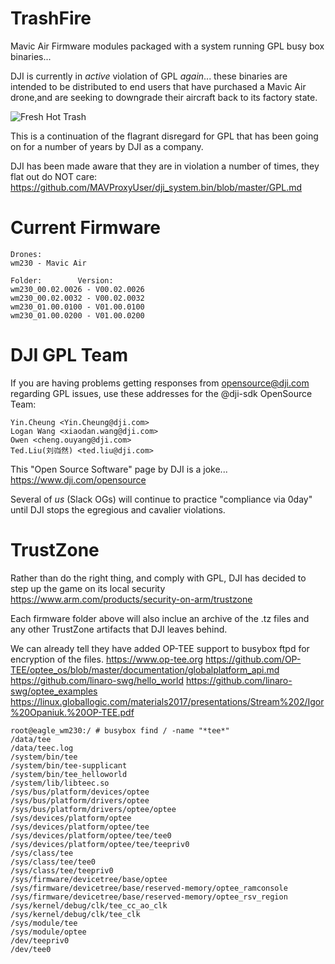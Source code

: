 # TrashFire
Mavic Air Firmware modules packaged with a system running GPL busy box binaries... 

DJI is currently in *active* violation of GPL *again*... these binaries are intended to be distributed to end users that have purchased a Mavic Air drone,and are seeking to downgrade their aircraft back to its factory state.

![Fresh Hot Trash](https://media1.giphy.com/media/FqtWrearu5vb2/giphy.gif)

This is a continuation of the flagrant disregard for GPL that has been going on for a number of years by DJI as a company. 


DJI has been made aware that they are in violation a number of times, they flat out do NOT care:
https://github.com/MAVProxyUser/dji_system.bin/blob/master/GPL.md

# Current Firmware
```
Drones:
wm230 - Mavic Air

Folder: 	   Version:
wm230_00.02.0026 - V00.02.0026
wm230_00.02.0032 - V00.02.0032
wm230_01.00.0100 - V01.00.0100	
wm230_01.00.0200 - V01.00.0200
```

# DJI GPL Team 
If you are having problems getting responses from opensource@dji.com regarding GPL issues, use these addresses for the @dji-sdk OpenSource Team: 
```
Yin.Cheung <Yin.Cheung@dji.com>
Logan Wang <xiaodan.wang@dji.com>
Owen <cheng.ouyang@dji.com>
Ted.Liu(刘岿然) <ted.liu@dji.com>
```

This "Open Source Software" page by DJI is a joke... https://www.dji.com/opensource

Several of *us* (Slack OGs) will continue to practice "compliance via 0day" until DJI stops the egregious and cavalier violations. 

# TrustZone

Rather than do the right thing, and comply with GPL, DJI has decided to step up the game on its local security
https://www.arm.com/products/security-on-arm/trustzone

Each firmware folder above will also inclue an archive of the .tz files and any other TrustZone artifacts that DJI leaves behind. 

We can already tell they have added OP-TEE support to busybox ftpd for encryption of the files. 
https://www.op-tee.org
https://github.com/OP-TEE/optee_os/blob/master/documentation/globalplatform_api.md
https://github.com/linaro-swg/hello_world
https://github.com/linaro-swg/optee_examples
https://linux.globallogic.com/materials2017/presentations/Stream%202/Igor%20Opaniuk.%20OP-TEE.pdf

```
root@eagle_wm230:/ # busybox find / -name "*tee*"
/data/tee
/data/teec.log
/system/bin/tee
/system/bin/tee-supplicant
/system/bin/tee_helloworld
/system/lib/libteec.so
/sys/bus/platform/devices/optee
/sys/bus/platform/drivers/optee
/sys/bus/platform/drivers/optee/optee
/sys/devices/platform/optee
/sys/devices/platform/optee/tee
/sys/devices/platform/optee/tee/tee0
/sys/devices/platform/optee/tee/teepriv0
/sys/class/tee
/sys/class/tee/tee0
/sys/class/tee/teepriv0
/sys/firmware/devicetree/base/optee
/sys/firmware/devicetree/base/reserved-memory/optee_ramconsole
/sys/firmware/devicetree/base/reserved-memory/optee_rsv_region
/sys/kernel/debug/clk/tee_cc_ao_clk
/sys/kernel/debug/clk/tee_clk
/sys/module/tee
/sys/module/optee
/dev/teepriv0
/dev/tee0
```

